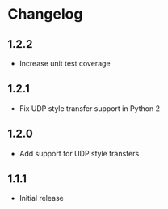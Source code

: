 # Changelog

## 1.2.2

- Increase unit test coverage

## 1.2.1

- Fix UDP style transfer support in Python 2

## 1.2.0

- Add support for UDP style transfers

## 1.1.1

- Initial release
